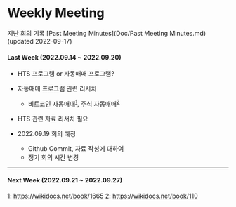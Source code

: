 # Weekly Meeting

지난 회의 기록
[Past Meeting Minutes](Doc/Past Meeting Minutes.md) (updated 2022-09-17)

#### Last Week (2022.09.14 ~ 2022.09.20)

- HTS 프로그램 or 자동매매 프로그램?
- 자동매매 프로그램 관련 리서치
  - 비트코인 자동매매<sup>[1](#footnote_1)</sup>, 주식 자동매매<sup>[2](#footnote_2)</sup>
- HTS 관련 자료 리서치 필요

- 2022.09.19 회의 예정
  - Github Commit, 자료 작성에 대하여
  - 정기 회의 시간 변경

---

#### Next Week (2022.09.21 ~ 2022.09.27)


<a name="footnote_1">1</a>: https://wikidocs.net/book/1665
<a name="footnote_2">2</a>: https://wikidocs.net/book/110